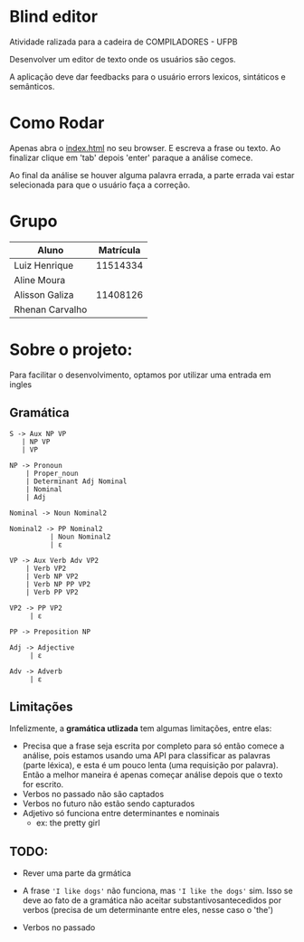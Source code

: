 # Blind editor
 
Atividade ralizada para a cadeira de COMPILADORES - UFPB
 
Desenvolver um editor de texto onde os usuários são cegos.
 
A aplicação deve dar feedbacks para o usuário errors lexicos, sintáticos e semânticos.
 
# Como Rodar
 
Apenas abra o [index.html](index.html) no seu browser. E escreva a frase ou texto. Ao finalizar clique em 'tab' depois 'enter' paraque a análise comece.
 
Ao final da análise se houver alguma palavra errada, a parte errada vai estar selecionada para que o usuário faça a correção.
 
 
# Grupo
 
Aluno | Matrícula
-----| ----
Luiz Henrique | 11514334
Aline Moura | 
Alisson Galiza | 11408126
Rhenan Carvalho |
 
 
# Sobre o projeto:
 
Para facilitar o desenvolvimento, optamos por utilizar uma entrada em ingles
 
## Gramática
 
 
    S -> Aux NP VP
       | NP VP
       | VP
 
    NP -> Pronoun
        | Proper_noun
        | Determinant Adj Nominal
        | Nominal
        | Adj
 
    Nominal -> Noun Nominal2
 
    Nominal2 -> PP Nominal2
              | Noun Nominal2
              | ε
 
    VP -> Aux Verb Adv VP2
        | Verb VP2
        | Verb NP VP2
        | Verb NP PP VP2
        | Verb PP VP2
 
    VP2 -> PP VP2
         | ε
     
    PP -> Preposition NP

    Adj -> Adjective
         | ε

    Adv -> Adverb
         | ε




<!-- ## Gramática
 
[Explicações sobre a gramática utilizada](https://web.stanford.edu/~jurafsky/slp3/10.pdf)
 
![](gramatica.png) -->
 
## Limitações
Infelizmente, a **gramática utlizada** tem algumas limitações, entre elas:
 
- Precisa que a frase seja escrita por completo para só então comece a análise, pois estamos usando uma API para classificar as palavras (parte léxica), e esta é um pouco  lenta (uma requisição por palavra). Então a melhor maneira é apenas começar  análise depois que o texto for escrito.
- Verbos no passado não são captados
- Verbos no futuro não estão sendo capturados
- Adjetivo só funciona entre determinantes e nominais
    - ex: the pretty girl
 
## TODO:
 
- Rever uma parte da grmática
- A frase `'I like dogs'` não funciona, mas `'I like the dogs'` sim. Isso se deve ao fato de a gramática não aceitar substantivosantecedidos por verbos (precisa de um  determinante entre eles, nesse caso o 'the')
 
- Verbos no passado
 
<!-- - Teste automatico para as frases
    - it is raining
    - the book is on the table
    - the dog are sleeping
    - the dog is sleeping
    - the dogs are sleeping
    - the dogs is sleeping -->